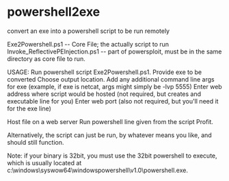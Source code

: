 # powershell2exe
convert an exe into a powershell script to be run remotely


Exe2Powershell.ps1 -- Core File; the actually script to run
Invoke_ReflectivePEInjection.ps1 -- part of powersploit, must be in the same directory as core file to run.

USAGE:
Run powershell script Exe2Powershell.ps1.
Provide exe to be converted
Choose output location.
Add any additional command line args for exe (example, if exe is netcat, args might simply be -lvp 5555)
Enter web address where script would be hosted (not required, but creates and executable line for you)
Enter web port (also not required, but you'll need it for the exe line)

Host file on a web server
Run powershell line given from the script
Profit.

Alternatively, the script can just be run, by whatever means you like, and should still function.

Note:  if your binary is 32bit, you must use the 32bit powershell to execute, which is usually located at c:\windows\syswow64\windowspowershell\v1.0\powershell.exe.
